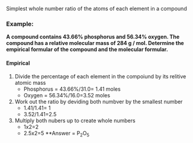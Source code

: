 Simplest whole number ratio of the atoms of each element in a compound

### Example:
**A compound contains 43.66% phosphorus and 56.34% oxygen. The compound has a relative molecular mass of 284 g / mol. Determine the empirical formular of the compound and the molecular formular.**

#### Empirical 
1. Divide the percentage of each element in the compoiund by its relitive atomic mass
	- Phosphorus = 43.66%/31.0= 1.41 moles
	- Oxygen = 56.34%/16.0=3.52 moles
2. Work out the ratio by deviding both numbver by the smallest number
	- 1.41/1.41= 1
	- 3.52/1.41=2.5
3. Multiply both nubers up to create whole numbers
	- 1x2=2
	- 2.5x2=5
**Answer = P<sub>2</sub>O<sub>5</sub> 